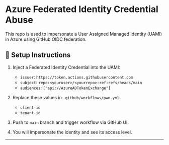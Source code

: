 # Azure Federated Identity Credential Abuse

This repo is used to impersonate a User Assigned Managed Identity (UAMI) in Azure using GitHub OIDC federation.

## 🚀 Setup Instructions

1. Inject a Federated Identity Credential into the UAMI:

   - `issuer`: `https://token.actions.githubusercontent.com`
   - `subject`: `repo:<youruser>/<yourrepo>:ref:refs/heads/main`
   - `audiences`: `["api://AzureADTokenExchange"]`

2. Replace these values in `.github/workflows/pwn.yml`:
   - `client-id`
   - `tenant-id`

3. Push to `main` branch and trigger workflow via GitHub UI.

4. You will impersonate the identity and see its access level.

---
